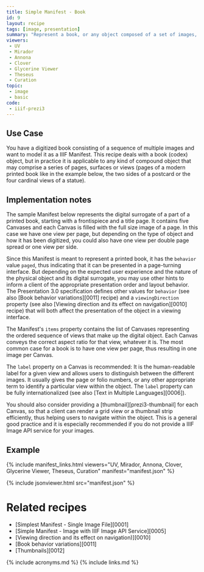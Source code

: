 ```yaml
---
title: Simple Manifest - Book
id: 9
layout: recipe
tags: [image, presentation]
summary: "Represent a book, or any object composed of a set of images, as a simple Manifest."
viewers:
 - UV
 - Mirador
 - Annona
 - Clover
 - Glycerine Viewer
 - Theseus
 - Curation
topic:
 - image
 - basic
code:
 - iiif-prezi3
---
```


## Use Case

You have a digitized book consisting of a sequence of multiple images and want to model it as a IIIF Manifest. This recipe deals with a book (codex) object, but in practice it is applicable to any kind of compound object that may comprise a series of pages, surfaces or views (pages of a modern printed book like in the example below, the two sides of a postcard or the four cardinal views of a statue).


## Implementation notes

The sample Manifest below represents the digital surrogate of a part of a printed book, starting with a frontispiece and a title page. It contains five Canvases and each Canvas is filled with the full size image of a page. In this case we have one view per page, but depending on the type of object and how it has been digitized, you could also have one view per double page spread or one view per side.

Since this Manifest is meant to represent a printed book, it has the `behavior` value `paged`, thus indicating that it can be presented in a page-turning interface. But depending on the expected user experience and the nature of the physical object and its digital surrogate, you may use other hints to inform a client of the appropriate presentation order and layout behavior. The Presentation 3.0 specification defines other values for `behavior` (see also [Book behavior variations][0011] recipe) and a `viewingDirection` property (see also [Viewing direction and its effect on navigation][0010] recipe) that will both affect the presentation of the object in a viewing interface.

The Manifest's `items` property contains the list of Canvases representing the ordered sequence of views that make up the digital object. Each Canvas conveys the correct aspect ratio for that view, whatever it is. The most common case for a book is to have one view per page, thus resulting in one image per Canvas.

The `label` property on a Canvas is recommended: It is the human-readable label for a given view and allows users to distinguish between the different images. It usually gives the page or folio numbers, or any other appropriate term to identify a particular view within the object. The `label` property can be fully internationalized (see also [Text in Multiple Languages][0006]).

You should also consider providing a [thumbnail][prezi3-thumbnail] for each Canvas, so that a client can render a grid view or a thumbnail strip efficiently, thus helping users to navigate within the object. This is a general good practice and it is especially recommended if you do not provide a IIIF Image API service for your images.


## Example

{% include manifest_links.html viewers="UV, Mirador, Annona, Clover, Glycerine Viewer, Theseus, Curation" manifest="manifest.json" %}

{% include jsonviewer.html src="manifest.json" %}


# Related recipes

* [Simplest Manifest - Single Image File][0001]
* [Simple Manifest - Image with IIIF Image API Service][0005]
* [Viewing direction and its effect on navigation)][0010]
* [Book behavior variations][0011]
* [Thumbnails][0012]

{% include acronyms.md %}
{% include links.md %}
